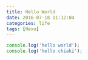 ```yaml
---
title: Hello World
date: 2016-07-18 11:12:04
categories: life
tags: [Hexo]
---
```


``` javascript
console.log('hello world');
console.log('hello chiaki');
```